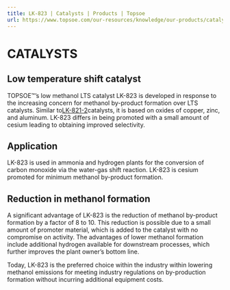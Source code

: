 ```yaml
---
title: LK-823 | Catalysts | Products | Topsoe
url: https://www.topsoe.com/our-resources/knowledge/our-products/catalysts/lk-823#main-content
---
```


# CATALYSTS

## Low temperature shift catalyst

TOPSOE™’s low methanol LTS catalyst LK-823 is developed in response to the increasing concern for methanol by-product formation over LTS catalysts. Similar to[LK-821-2](/products/catalysts/lk-821-2)catalysts, it is based on oxides of copper, zinc, and aluminum. LK-823 differs in being promoted with a small amount of cesium leading to obtaining improved selectivity.

## Application

LK-823 is used in ammonia and hydrogen plants for the conversion of carbon monoxide via the water-gas shift reaction. LK-823 is cesium promoted for minimum methanol by-product formation.

## Reduction in methanol formation

A significant advantage of LK-823 is the reduction of methanol by-product formation by a factor of 8 to 10. This reduction is possible due to a small amount of promoter material, which is added to the catalyst with no compromise on activity. The advantages of lower methanol formation include additional hydrogen available for downstream processes, which further improves the plant owner’s bottom line.

Today, LK-823 is the preferred choice within the industry within lowering methanol emissions for meeting industry regulations on by-production formation without incurring additional equipment costs.
